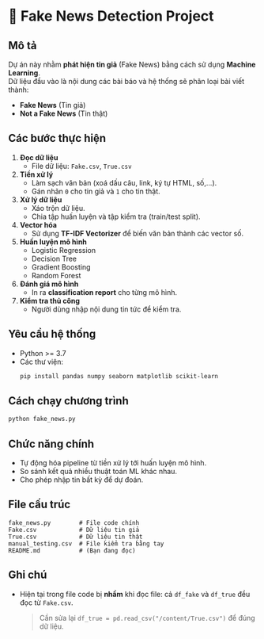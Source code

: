 
# 📰 Fake News Detection Project

## Mô tả
Dự án này nhằm **phát hiện tin giả** (Fake News) bằng cách sử dụng **Machine Learning**.  
Dữ liệu đầu vào là nội dung các bài báo và hệ thống sẽ phân loại bài viết thành:
- **Fake News** (Tin giả)
- **Not a Fake News** (Tin thật)

## Các bước thực hiện

1. **Đọc dữ liệu**
   - File dữ liệu: `Fake.csv`, `True.csv`
2. **Tiền xử lý**
   - Làm sạch văn bản (xoá dấu câu, link, ký tự HTML, số,...).
   - Gán nhãn `0` cho tin giả và `1` cho tin thật.
3. **Xử lý dữ liệu**
   - Xáo trộn dữ liệu.
   - Chia tập huấn luyện và tập kiểm tra (train/test split).
4. **Vector hóa**
   - Sử dụng **TF-IDF Vectorizer** để biến văn bản thành các vector số.
5. **Huấn luyện mô hình**
   - Logistic Regression
   - Decision Tree
   - Gradient Boosting
   - Random Forest
6. **Đánh giá mô hình**
   - In ra **classification report** cho từng mô hình.
7. **Kiểm tra thủ công**
   - Người dùng nhập nội dung tin tức để kiểm tra.

## Yêu cầu hệ thống

- Python >= 3.7
- Các thư viện:
  ```bash
  pip install pandas numpy seaborn matplotlib scikit-learn
  ```

## Cách chạy chương trình

```bash
python fake_news.py
```

## Chức năng chính

- Tự động hóa pipeline từ tiền xử lý tới huấn luyện mô hình.
- So sánh kết quả nhiều thuật toán ML khác nhau.
- Cho phép nhập tin bất kỳ để dự đoán.

## File cấu trúc

```
fake_news.py        # File code chính
Fake.csv            # Dữ liệu tin giả
True.csv            # Dữ liệu tin thật
manual_testing.csv  # File kiểm tra bằng tay
README.md           # (Bạn đang đọc)
```

## Ghi chú

- Hiện tại trong file code bị **nhầm** khi đọc file: cả `df_fake` và `df_true` đều đọc từ `Fake.csv`.
  > Cần sửa lại `df_true = pd.read_csv("/content/True.csv")` để đúng dữ liệu.

